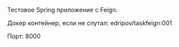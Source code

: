 Тестовое Spring приложение c Feign. 

Докер контейнер, если не спутал: edripov/taskfeign:001

Порт: 8000
